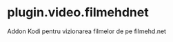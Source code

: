 plugin.video.filmehdnet
==================

Addon Kodi pentru vizionarea filmelor de pe filmehd.net

